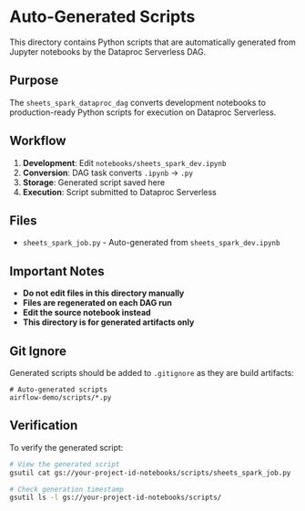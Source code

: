 # Auto-Generated Scripts

This directory contains Python scripts that are automatically generated from Jupyter notebooks by the Dataproc Serverless DAG.

## Purpose

The `sheets_spark_dataproc_dag` converts development notebooks to production-ready Python scripts for execution on Dataproc Serverless.

## Workflow

1. **Development**: Edit `notebooks/sheets_spark_dev.ipynb`
2. **Conversion**: DAG task converts `.ipynb` → `.py`
3. **Storage**: Generated script saved here
4. **Execution**: Script submitted to Dataproc Serverless

## Files

- `sheets_spark_job.py` - Auto-generated from `sheets_spark_dev.ipynb`

## Important Notes

- **Do not edit files in this directory manually**
- **Files are regenerated on each DAG run**
- **Edit the source notebook instead**
- **This directory is for generated artifacts only**

## Git Ignore

Generated scripts should be added to `.gitignore` as they are build artifacts:

```
# Auto-generated scripts
airflow-demo/scripts/*.py
```

## Verification

To verify the generated script:

```bash
# View the generated script
gsutil cat gs://your-project-id-notebooks/scripts/sheets_spark_job.py

# Check generation timestamp
gsutil ls -l gs://your-project-id-notebooks/scripts/
